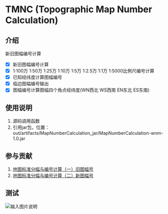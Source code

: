 # TMNC (Topographic Map Number Calculation)

## 介绍
新旧图幅编号计算
  - [x] 新旧图幅编号计算
  - [x] 1:100万 1:50万 1:25万 1:10万 1:5万 1:2.5万 1:1万 1:5000比例尺编号计算
  - [x] 已知经纬度计算图幅编号
  - [x] 临边图幅编号输出
  - [x] 图幅编号计算图幅四个角点经纬度(WN西北 WS西南 EN东北 ES东南)

## 使用说明
1.  源码调用函数
2.  引用jar包，位置：out/artifacts/MapNumberCalculation_jar/MapNumberCalculation-wnm-1.0.jar

## 参与贡献
1.  [地图标准分幅与编号计算（一）旧图幅号](https://www.jianshu.com/p/344e1693bb9e)
2.  [地图标准分幅与编号计算（二）新图幅号](https://www.jianshu.com/p/d11c7f7e6613)

## 测试
![输入图片说明](https://images.gitee.com/uploads/images/2021/0529/155916_101a555a_4939108.png "屏幕截图.png")
